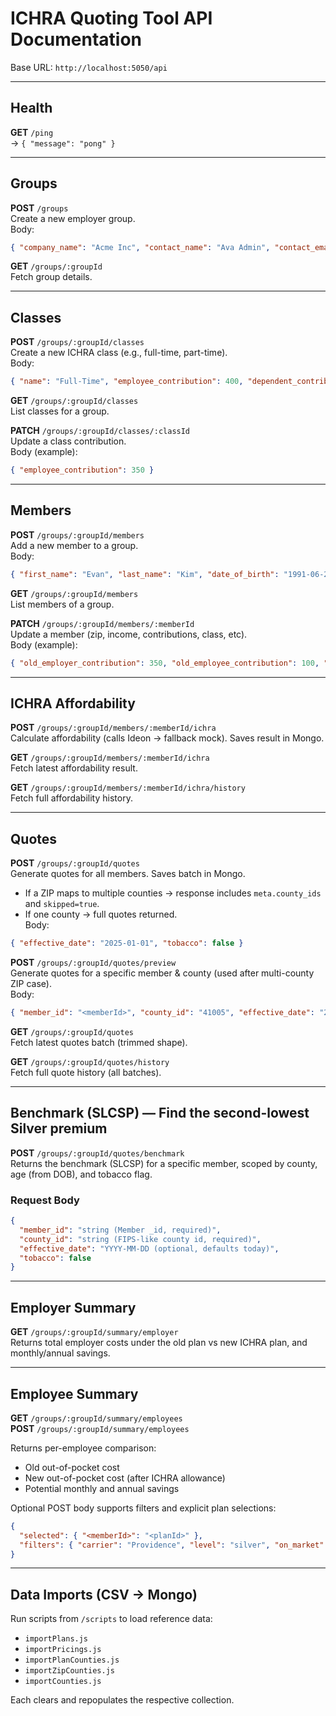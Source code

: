 # ICHRA Quoting Tool API Documentation

Base URL: `http://localhost:5050/api`

---

## Health
**GET** `/ping`  
→ `{ "message": "pong" }`

---

## Groups
**POST** `/groups`  
Create a new employer group.  
Body:  
```json
{ "company_name": "Acme Inc", "contact_name": "Ava Admin", "contact_email": "ava@acme.com" }
```

**GET** `/groups/:groupId`  
Fetch group details.

---

## Classes
**POST** `/groups/:groupId/classes`  
Create a new ICHRA class (e.g., full-time, part-time).  
Body:  
```json
{ "name": "Full-Time", "employee_contribution": 400, "dependent_contribution": 200 }
```

**GET** `/groups/:groupId/classes`  
List classes for a group.

**PATCH** `/groups/:groupId/classes/:classId`  
Update a class contribution.  
Body (example):  
```json
{ "employee_contribution": 350 }
```

---

## Members
**POST** `/groups/:groupId/members`  
Add a new member to a group.  
Body:  
```json
{ "first_name": "Evan", "last_name": "Kim", "date_of_birth": "1991-06-20", "gender": "M", "zip_code": "97222", "ichra_class": "<classId>" }
```

**GET** `/groups/:groupId/members`  
List members of a group.

**PATCH** `/groups/:groupId/members/:memberId`  
Update a member (zip, income, contributions, class, etc).  
Body (example):  
```json
{ "old_employer_contribution": 350, "old_employee_contribution": 100, "agi": 38000, "household_size": 3 }
```

---

## ICHRA Affordability
**POST** `/groups/:groupId/members/:memberId/ichra`  
Calculate affordability (calls Ideon → fallback mock). Saves result in Mongo.

**GET** `/groups/:groupId/members/:memberId/ichra`  
Fetch latest affordability result.

**GET** `/groups/:groupId/members/:memberId/ichra/history`  
Fetch full affordability history.

---

## Quotes
**POST** `/groups/:groupId/quotes`  
Generate quotes for all members. Saves batch in Mongo.  
- If a ZIP maps to multiple counties → response includes `meta.county_ids` and `skipped=true`.  
- If one county → full quotes returned.  
Body:  
```json
{ "effective_date": "2025-01-01", "tobacco": false }
```

**POST** `/groups/:groupId/quotes/preview`  
Generate quotes for a specific member & county (used after multi-county ZIP case).  
Body:  
```json
{ "member_id": "<memberId>", "county_id": "41005", "effective_date": "2025-01-01", "tobacco": false }
```

**GET** `/groups/:groupId/quotes`  
Fetch latest quotes batch (trimmed shape).

**GET** `/groups/:groupId/quotes/history`  
Fetch full quote history (all batches).

---

## Benchmark (SLCSP) — Find the second-lowest Silver premium

**POST** `/groups/:groupId/quotes/benchmark`  
Returns the benchmark (SLCSP) for a specific member, scoped by county, age (from DOB), and tobacco flag.

### Request Body
```json
{
  "member_id": "string (Member _id, required)",
  "county_id": "string (FIPS-like county id, required)",
  "effective_date": "YYYY-MM-DD (optional, defaults today)",
  "tobacco": false
}
```

---

## Employer Summary
**GET** `/groups/:groupId/summary/employer`  
Returns total employer costs under the old plan vs new ICHRA plan, and monthly/annual savings.

---

## Employee Summary
**GET** `/groups/:groupId/summary/employees`  
**POST** `/groups/:groupId/summary/employees`  

Returns per-employee comparison:
- Old out-of-pocket cost  
- New out-of-pocket cost (after ICHRA allowance)  
- Potential monthly and annual savings  

Optional POST body supports filters and explicit plan selections:  
```json
{
  "selected": { "<memberId>": "<planId>" },
  "filters": { "carrier": "Providence", "level": "silver", "on_market": true }
}
```

---

## Data Imports (CSV → Mongo)
Run scripts from `/scripts` to load reference data:  
- `importPlans.js`  
- `importPricings.js`  
- `importPlanCounties.js`  
- `importZipCounties.js`  
- `importCounties.js`  

Each clears and repopulates the respective collection.